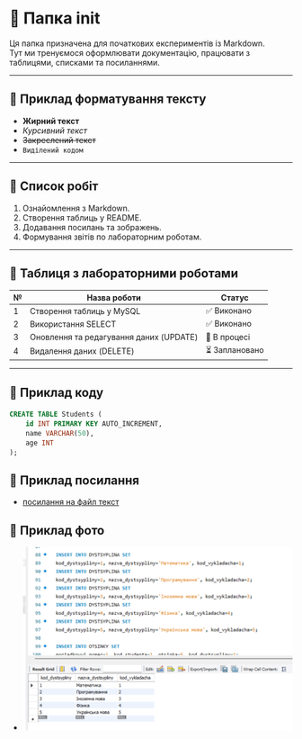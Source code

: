 # 📂 Папка init
Ця папка призначена для початкових експериментів із Markdown.  
Тут ми тренуємося оформлювати документацію, працювати з таблицями, списками та посиланнями.

---

## 🔹 Приклад форматування тексту
- **Жирний текст**
- *Курсивний текст*
- ~~Закреслений текст~~
- `Виділений кодом`

---

## 🔹 Список робіт
1. Ознайомлення з Markdown.
2. Створення таблиць у README.
3. Додавання посилань та зображень.
4. Формування звітів по лабораторним роботам.

---

## 🔹 Таблиця з лабораторними роботами

| №  | Назва роботи                          | Статус    |
|----|---------------------------------------|-----------|
| 1  | Створення таблиць у MySQL             | ✅ Виконано |
| 2  | Використання SELECT                   | ✅ Виконано |
| 3  | Оновлення та редагування даних (UPDATE)| 🔄 В процесі |
| 4  | Видалення даних (DELETE)              | ⏳ Заплановано |

---

## 🔹 Приклад коду
```sql
CREATE TABLE Students (
    id INT PRIMARY KEY AUTO_INCREMENT,
    name VARCHAR(50),
    age INT
);
```
## 🔹 Приклад посилання 
- [посилання на файл текст](text.txt)

## 🔹 Приклад фото
- ![](1.png)